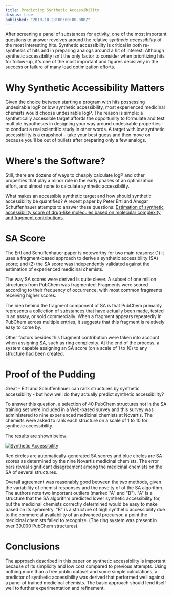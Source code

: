 ```yaml
---
title: Predicting Synthetic Accessibility
disqus: true
published: "2010-10-28T00:00:00.000Z"
---
```


After screening a panel of substances for activity, one of the most important questions to answer revolves around the relative *synthetic accessibility* of the most interesting hits. Synthetic accessibility is critical in both re-synthesis of hits and in preparing analogs around a hit of interest. Although synthetic accessibility isn't the only factor to consider when prioritizing hits for follow-up, it's one of the most important and figures decisively in the success or failure of many lead optimization efforts.

# Why Synthetic Accessibility Matters

Given the choice between starting a program with hits possessing undesirable logP or low synthetic accessibility, most experienced medicinal chemists would choose undesirable logP. The reason is simple: a synthetically accessible target affords the opportunity to formulate and test multiple hypotheses in designing your way around undesirable properties - to conduct a real scientific study in other words. A target with low synthetic accessibility is a crapshoot - take your best guess and then move on because you'll be out of bullets after preparing only a few analogs.

# Where's the Software?

Still, there are dozens of ways to cheaply calculate logP and other properties that play a minor role in the early phases of an optimization effort, and almost none to calculate synthetic accessibility.

What makes an accessible synthetic target and how should synthetic accessibility be quantified? A recent paper by Peter Ertl and Ansgar Schuffenhauer attempts to answer these questions: [Estimation of synthetic accessibility score of drug-like molecules
based on molecular complexity and fragment contributions](http://dx.doi.org/10.1186/1758-2946-1-8).

# SA Score

The Ertl and Schuffenhauer paper is noteworthy for two main reasons: (1) it uses a fragment-based approach to derive a synthetic accessibility (SA) score; and (2) the SA score was independently validated against the estimation of experienced medicinal chemists.

The way SA scores were derived is quite clever. A subset of one million structures from PubChem was fragmented. Fragments were scored according to their frequency of occurrence, with most common fragments receiving higher scores.

The idea behind the fragment component of SA is that PubChem primarily represents a collection of substances that have actually been made, tested in an assay, or sold commercially. When a fragment appears repeatedly in PubChem across multiple entries, it suggests that this fragment is relatively easy to come by.

Other factors besides this fragment contribution were taken into account when assigning SA, such as ring complexity. At the end of the process, a system capable assigning an SA score (on a scale of 1 to 10) to any structure had been created.

# Proof of the Pudding

Great - Ertl and Schuffenhauer can rank structures by synthetic accessibility - but how well do they actually predict synthetic accessibility?

To answer this question, a selection of 40 PubChem structures not in the SA training set were included in a Web-based survey and this survey was administered to nine experienced medicinal chemists at Novartis. The chemists were asked to rank each structure on a scale of 1 to 10 for synthetic accessibility. 

The results are shown below:

[![Synthetic Accessibility](/images/posts/synthetic-accessibility.png "Synthetic Accessibility")](http://dx.doi.org/10.1186/1758-2946-1-8)

Red circles are automatically-generated SA scores and blue circles are SA scores as determined by the nine Novartis medicinal chemists. The error bars reveal significant disagreement among the medicinal chemists on the SA of several structures.

Overall agreement was reasonably good between the two methods, given the variability of chemist responses and the novelty of of the SA algorithm. The authors note two important outliers (marked "A" and "B"). "A" is a structure that the SA algorithm predicted lower synthetic accessibility for, but the medicinal chemists correctly determined would be easy to make based on its symmetry. "B" is a structure of high synthetic accessibility due to the commercial availability of an advanced precursor, a point the medicinal chemists failed to recognize. (The ring system was present in over 39,000 PubChem structures).

# Conclusions

The approach described in this paper on synthetic accessibility is important because of its simplicity and low cost compared to previous attempts. Using nothing more than a free public dataset and some simple calculations, a predictor of synthetic accessibility was derived that performed well against a panel of trained medicinal chemists. The basic approach should lend itself well to further experimentation and refinement.